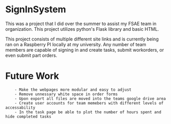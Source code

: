 # SignInSystem
This was a project that I did over the summer to assist my FSAE team in organization. This project utilizes python's Flask library and basic HTML. 

This project consists of multiple different site links and is currently being ran on a Raspberry PI locally at my university. Any number of team members are capable of signing in and create tasks, submit workorders, or even submit part orders. 

# Future Work 
        - Make the webpages more modular and easy to adjust
        - Remove unnessary white space in order forms
        - Upon export all files are moved into the teams google drive area
        - Create user accounts for team memebers with different levels of accessability
        - In the task page be able to plot the number of hours spent and hide completed tasks
